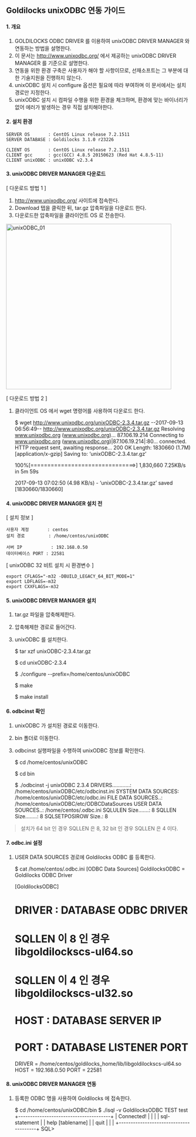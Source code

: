 ## Goldilocks unixODBC 연동 가이드

#### 1. 개요

1. GOLDILOCKS ODBC DRIVER 를 이용하여 unixODBC DRIVER MANAGER 와 연동하는 방법을 설명한다.
2. 이 문서는 http://www.unixodbc.org/ 에서 제공하는 unixODBC DRIVER MANAGER 를 기준으로 설명한다.
3. 연동을 위한 환경 구축은 사용자가 해야 할 사항이므로, 선재소프트는 그 부분에 대한 기술지원을 진행하지 않는다.
4. unixODBC 설치 시 configure 옵션은 필요에 따라 부여하며 이 문서에서는 설치 경로만 지정한다.
5. unixODBC 설치 시 컴파일 수행을 위한 환경을 체크하며, 환경에 맞는 바이너리가 없어 에러가 발생하는 경우 직접 설치해야한다.

#### 2. 설치 환경


    SERVER OS       : CentOS Linux release 7.2.1511
    SERVER DATABASE : Goldilocks 3.1.0 r23226

    CLIENT OS       : CentOS Linux release 7.2.1511
    CLIENT gcc      : gcc(GCC) 4.8.5 20150623 (Red Hat 4.8.5-11)
    CLIENT unixODBC : unixODBC v2.3.4


#### 3. unixODBC DRIVER MANAGER 다운로드

[ 다운로드 방법 1 ]

1. http://www.unixodbc.org/ 사이트에 접속한다.
2. Download 탭을 클릭한 뒤, tar.gz 압축파일을 다운로드 한다.
3. 다운로드한 압축파일을 클라이언트 OS 로 전송한다.

<img src="E:\pic\unixODBC\unixODBC_01.jpg" alt="unixODBC_01" style="width : 450px;"/>

[ 다운로드 방법 2 ]

1. 클라이언트 OS 에서 wget 명령어를 사용하여 다운로드 한다.


    $ wget http://www.unixodbc.org/unixODBC-2.3.4.tar.gz
    --2017-09-13 06:56:49--  http://www.unixodbc.org/unixODBC-2.3.4.tar.gz
    Resolving www.unixodbc.org (www.unixodbc.org)... 87.106.19.214
    Connecting to www.unixodbc.org (www.unixodbc.org)|87.106.19.214|:80... connected.
    HTTP request sent, awaiting response... 200 OK
    Length: 1830660 (1.7M) [application/x-gzip]
    Saving to: ‘unixODBC-2.3.4.tar.gz’

    100%[===============================>] 1,830,660   7.25KB/s   in 5m 59s

    2017-09-13 07:02:50 (4.98 KB/s) - ‘unixODBC-2.3.4.tar.gz’ saved [1830660/1830660]


#### 4. unixODBC DRIVER MANAGER 설치 전

[ 설치 정보 ]


    사용자 계정       : centos
    설치 경로         : /home/centos/unixODBC

    서버 IP           : 192.168.0.50
    데이터베이스 PORT : 22581

[ unixODBC 32 비트 설치 시 환경변수 ]


    export CFLAGS="-m32 -DBUILD_LEGACY_64_BIT_MODE=1"
    export LDFLAGS=-m32
    export CXXFLAGS=-m32

#### 5. unixODBC DRIVER MANAGER 설치


 1. tar.gz 파일을 압축해제한다.
 2. 압축해제한 경로로 들어간다.
 3. unixODBC 를 설치한다.


    $ tar xzf unixODBC-2.3.4.tar.gz

    $ cd unixODBC-2.3.4

    $ ./configure --prefix=/home/centos/unixODBC

    $ make

    $ make install


#### 6. odbcinst 확인


 1. unixODBC 가 설치된 경로로 이동한다.
 2. bin 폴더로 이동한다.
 3. odbcinst 실행파일을 수행하여 unixODBC 정보를 확인한다.


    $ cd /home/centos/unixODBC

    $ cd bin

    $ ./odbcinst -j
    unixODBC 2.3.4
    DRIVERS............: /home/centos/unixODBC/etc/odbcinst.ini
    SYSTEM DATA SOURCES: /home/centos/unixODBC/etc/odbc.ini
    FILE DATA SOURCES..: /home/centos/unixODBC/etc/ODBCDataSources
    USER DATA SOURCES..: /home/centos/.odbc.ini
    SQLULEN Size.......: 8
    SQLLEN Size........: 8
    SQLSETPOSIROW Size.: 8

> 설치가 64 bit 인 경우 SQLLEN 은 8, 32 bit 인 경우 SQLLEN 은 4 이다.

#### 7. odbc.ini 설정

 1. USER DATA SOURCES 경로에 Goldilocks ODBC 를 등록한다.


    $ cat /home/centos/.odbc.ini
    [ODBC Data Sources]
    GoldilocksODBC = Goldilocks ODBC Driver

    [GoldilocksODBC]
    # DRIVER : DATABASE ODBC DRIVER
    #  SQLLEN 이 8 인 경우 libgoldilockscs-ul64.so
    #  SQLLEN 이 4 인 경우 libgoldilockscs-ul32.so
    # HOST   : DATABASE SERVER IP
    # PORT   : DATABASE LISTENER PORT
    DRIVER = /home/centos/goldilocks_home/lib/libgoldilockscs-ul64.so
    HOST   = 192.168.0.50
    PORT   = 22581

#### 8. unixODBC DRIVER MANAGER 연동

 1. 등록한 ODBC 명을 사용하여 Goldilocks 에 접속한다.

    $ cd /home/centos/unixODBC/bin
    $ ./isql -v GoldilocksODBC TEST test
     +---------------------------------------+
     | Connected!                            |
     |                                       |
     | sql-statement                         |
     | help [tablename]                      |
     | quit                                  |
     |                                       |
     +---------------------------------------+
     SQL>
